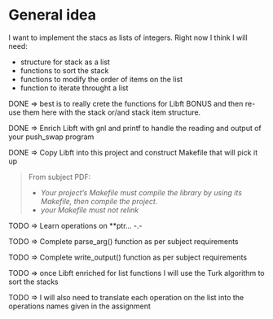 # General idea

I want to implement the stacs as lists of integers.
Right now I think I will need:
- structure for stack as a list
- functions to sort the stack
- functions to modify the order of items on the list
- function to iterate throught a list

DONE => best is to really crete the functions for Libft BONUS and then re-use them here with the stack or/and stack item structure.

DONE => Enrich Libft with gnl and printf to handle the reading and output of your push_swap program

DONE => Copy Libft into this project and construct Makefile that will pick it up

> From subject PDF:
> - *Your project’s Makefile must compile the library by using its Makefile, then compile the project.*
> - *your Makefile must not relink*

TODO => Learn operations on **ptr...  -.-

TODO => Complete parse_arg() function as per subject requirements

TODO => Complete write_output() function as per subject requirements

TODO => once Libft enriched for list functions I will use the Turk algorithm to sort the stacks

TODO => I will also need to translate each operation on the list into the operations names given in the assignment